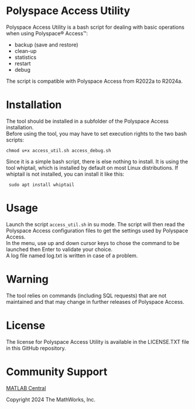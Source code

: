 # Polyspace Access Utility

Polyspace Access Utility is a bash script for dealing with basic operations when using Polyspace® Access&trade;:
- backup (save and restore)
- clean-up
- statistics
- restart
- debug

The script is compatible with Polyspace Access from R2022a to R2024a.

# Installation

The tool should be installed in a subfolder of the Polyspace Access installation.  
Before using the tool, you may have to set execution rights to the two bash scripts:

```
chmod u+x access_util.sh access_debug.sh 
```

Since it is a simple bash script, there is else nothing to install. It is using the tool whiptail, which is installed by default on most Linux distributions.
If whiptail is not installed, you can install it like this:

```
 sudo apt install whiptail
```

# Usage

Launch the script `access_util.sh` in su mode. The script will then read the Polyspace Access configuration files to get the settings used by Polyspace Access.  
In the menu, use up and down cursor keys to chose the command to be launched then Enter to validate your choice.  
A log file named log.txt is written in case of a problem.


# Warning

The tool relies on commands (including SQL requests) that are not maintained and that may change in further releases of Polyspace Access.


# License

The license for Polyspace Access Utility is available in the LICENSE.TXT file in this GitHub repository.

# Community Support

[MATLAB Central](https://www.mathworks.com/matlabcentral)

Copyright 2024 The MathWorks, Inc.
